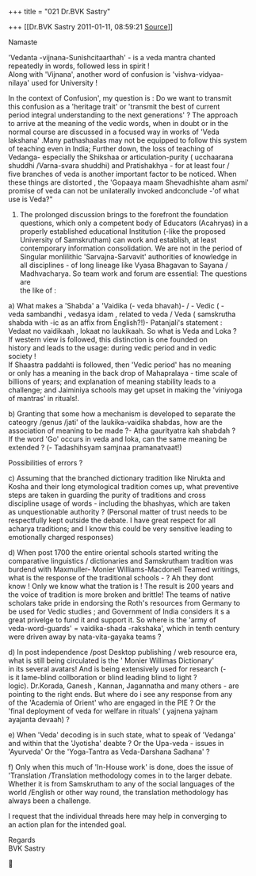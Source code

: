 +++
title = "021 Dr.BVK Sastry"

+++
[[Dr.BVK Sastry	2011-01-11, 08:59:21 [Source](https://groups.google.com/g/bvparishat/c/KFSTsyWycXM)]]



Namaste  
  
'Vedanta -vijnana-Sunishcitaarthah' - is a veda mantra chanted  
repeatedly in words, followed less in spirit !  
Along with 'Vijnana', another word of confusion is 'vishva-vidyaa-  
nilaya' used for University !  
  
In the context of Confusion', my question is : Do we want to transmit  
this confusion as a 'heritage trait' or 'transmit the best of current  
period integral understanding to the next generations' ? The approach  
to arrive at the meaning of the vedic words, when in doubt or in the  
normal course are discussed in a focused way in works of 'Veda  
lakshana' .Many pathashaalas may not be equipped to follow this system  
of teaching even in India; Further down, the loss of teaching of  
Vedanga- especially the Shikshaa or articulation-purity ( ucchaarana  
shuddhi /Varna-svara shuddhi) and Pratishakhya - for at least four /  
five branches of veda is another important factor to be noticed. When  
these things are distorted , the 'Gopaaya maam Shevadhishte aham asmi'  
promise of veda can not be unilaterally invoked andconclude -'of what  
use is Veda?"  
  
1. The prolonged discussion brings to the forefront the foundation  
questions, which only a competent body of Educators (Acahryas) in a  
properly established educational Institution (-like the proposed  
University of Samskrutham) can work and establish, at least  
contemporary information consolidation. We are not in the period of  
Singular monlilithic 'Sarvajna-Sarvavit' authorities of knowledge in  
all disciplines - of long lineage like Vyasa Bhagavan to Sayana /  
Madhvacharya. So team work and forum are essential: The questions are  
the like of :  
  
a) What makes a 'Shabda' a 'Vaidika (- veda bhavah)- / - Vedic ( -  
veda sambandhi , vedasya idam , related to veda / Veda ( samskrutha  
shabda with -ic as an affix from English?!)- Patanjali's statement :  
Vedaat no vaidikaah , lokaat no laukikaah. So what is Veda and Loka ?  
If western view is followed, this distinction is one founded on  
history and leads to the usage: during vedic period and in vedic  
society !  
If Shaastra paddahti is followed, then 'Vedic period' has no meaning  
or only has a meaning in the back drop of Mahapralaya - time scale of  
billions of years; and explanation of meaning stability leads to a  
challenge; and Jaiminiya schools may get upset in making the 'viniyoga  
of mantras' in rituals!.  
  
  
b) Granting that some how a mechanism is developed to separate the  
cateogry /genus /jati' of the laukika-vaidika shabdas, how are the  
association of meaning to be made ?- Atha gaurityatra kah shabdah ?  
If the word 'Go' occurs in veda and loka, can the same meaning be  
extended ? (- Tadashihsyam samjnaa pramanatvaat!)  
  
Possibilities of errors ?  
  
c) Assuming that the branched dictionary tradition like Nirukta and  
Kosha and their long etymological tradition comes up, what preventive  
steps are taken in guarding the purity of traditions and cross  
discipline usage of words - including the bhashyas, which are taken  
as unquestionable authority ? (Personal matter of trust needs to be  
respectfully kept outside the debate. I have great respect for all  
acharya traditions; and I know this could be very sensitive leading to  
emotionally charged responses)  
  
d) When post 1700 the entire oriental schools started writing the  
comparative linguistics / dictionaries and Samskrutham tradition was  
burdend with Maxmuller- Monier Williams-Macdonell Teamed writings,  
what is the response of the traditional schools - ? Ah they dont  
know ! Only we know what the tration is ! The result is 200 years and  
the voice of tradition is more broken and brittle! The teams of native  
scholars take pride in endorsing the Roth's resources from Germany to  
be used for Vedic studies ; and Government of India considers it s a  
great privelge to fund it and support it. So where is the 'army of  
veda-word-guards' = vaidika-shada -rakshaka', which in tenth century  
were driven away by nata-vita-gayaka teams ?  
  
d) In post independence /post Desktop publishing / web resource era,  
what is still being circulated is the ' Monier Willimas Dictionary'  
in its several avatars! And is being extensively used for research (-  
is it lame-blind collboration or blind leading blind to light ?  
logic). Dr.Korada, Ganesh , Kannan, Jagannatha and many others - are  
pointing to the right ends. But where do i see any response from any  
of the 'Academia of Orient' who are engaged in the PIE ? Or the  
'final deployment of veda for welfare in rituals' ( yajnena yajnam  
ayajanta devaah) ?  
  
e) When 'Veda' decoding is in such state, what to speak of 'Vedanga'  
and within that the 'Jyotisha' deabte ? Or the Upa-veda - issues in  
'Ayurveda' Or the 'Yoga-Tantra as Veda-Darshana Sadhana' ?  
  
f) Only when this much of 'In-House work' is done, does the issue of  
'Translation /Translation methodology comes in to the larger debate.  
Whether it is from Samskrutham to any of the social languages of the  
world /English or other way round, the translation methodology has  
always been a challenge.  
  
I request that the individual threads here may help in converging to  
an action plan for the intended goal.  
  
Regards  
BVK Sastry  



